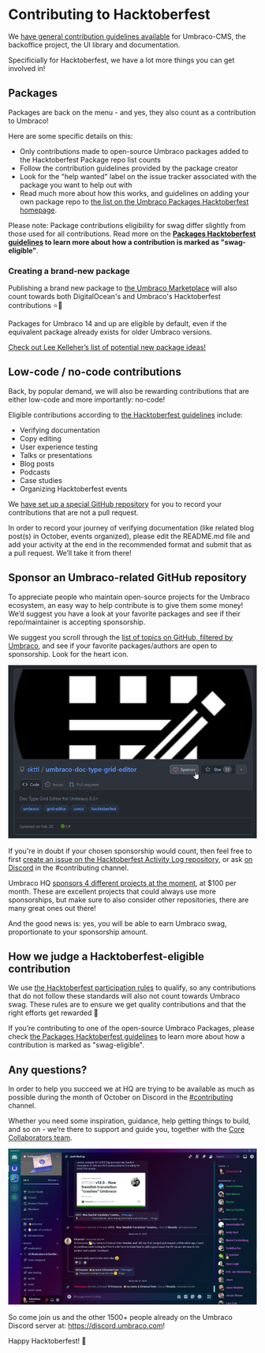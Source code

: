 # Contributing to Hacktoberfest

We [have general contribution guidelines available](../README.md) for Umbraco-CMS, the backoffice project, the UI library and documentation. 

Specificially for Hacktoberfest, we have a lot more things you can get involved in!

## Packages

Packages are back on the menu - and yes, they also count as a contribution to Umbraco!

Here are some specific details on this:

* Only contributions made to open-source Umbraco packages added to the Hacktoberfest Package repo list counts
* Follow the contribution guidelines provided by the package creator
* Look for the "help wanted" label on the issue tracker associated with the package you want to help out with
* Read much more about how this works, and guidelines on adding your own package repo to [the list on the Umbraco Packages Hacktoberfest homepage](https://github.com/umbraco/Umbraco.Packages). 

Please note: Package contributions eligibility for swag  differ slightly from those used for all contributions. Read more on the **[Packages Hacktoberfest guidelines](https://github.com/umbraco/Umbraco.Packages) to learn more about how a contribution is marked as "swag-eligible"**.

### Creating a brand-new package

Publishing a brand new package to [the Umbraco Marketplace](https://marketplace.umbraco.com/) will also count towards both DigitalOcean's and Umbraco's Hacktoberfest contributions ⭐🤩

Packages for Umbraco 14 and up are eligible by default, even if the equivalent package already exists for older Umbraco versions.

[Check out Lee Kelleher’s list of potential new package ideas!](https://leekelleher.github.io/umbraco-package-ideas/)

## Low-code / no-code contributions 

Back, by popular demand, we will also be rewarding contributions that are either low-code and more importantly: no-code!

Eligible contributions according to [the Hacktoberfest guidelines](https://hacktoberfest.com/about/#low-or-non-code) include:

* Verifying documentation
* Copy editing
* User experience testing
* Talks or presentations
* Blog posts
* Podcasts
* Case studies
* Organizing Hacktoberfest events

We [have set up a special GitHub repository](https://github.com/umbraco/HacktoberfestActivityLog) for you to record your contributions that are not a pull request.

In order to record your journey of verifying documentation (like related blog post(s) in October, events organized), please edit the README.md file and add your activity at the end in the recommended format and submit that as a pull request. We’ll take it from there!

## Sponsor an Umbraco-related GitHub repository

To appreciate people who maintain open-source projects for the Umbraco ecosystem, an easy way to help contribute is to give them some money! We’d suggest you have a look at your favorite packages and see if their repo/maintainer is accepting sponsorship. 

We suggest you scroll through the [list of topics on GitHub, filtered by Umbraco](https://github.com/topics/umbraco), and see if your favorite packages/authors are open to sponsorship. Look for the heart icon.

![Screenshot that shows the Sponsor heart option](images/hacktoberfest_screenshot.png)

If you're in doubt if your chosen sponsorship would count, then feel free to first [create an issue on the Hacktoberfest Activity Log repository](https://github.com/umbraco/HacktoberfestActivityLog/issues), or ask [on Discord](https://discord.umbraco.com/) in the #contributing channel.

Umbraco HQ [sponsors 4 different projects at the moment](https://community.umbraco.com/the-community-blog/oss-sponsorship-initiative/), at $100 per month. These are excellent projects that could always use more sponsorships, but make sure to also consider other repositories, there are many great ones out there!

And the good news is: yes, you will be able to earn Umbraco swag, proportionate to your sponsorship amount. 

## How we judge a Hacktoberfest-eligible contribution

We use [the Hacktoberfest participation rules](https://hacktoberfest.com/participation/) to qualify, so any contributions that do not follow these standards will also not count towards Umbraco swag. These rules are to ensure we get quality contributions and that the right efforts get rewarded 🙌

If you’re contributing to one of the open-source Umbraco Packages, please check [the Packages Hacktoberfest guidelines](https://github.com/umbraco/Umbraco.Packages) to learn more about how a contribution is marked as "swag-eligible".

## Any questions?

In order to help you succeed we at HQ are trying to be available as much as possible during the month of October on Discord in the [#contributing](https://discord-chats.umbraco.com/c/contributing) channel.

Whether you need some inspiration, guidance, help getting things to build, and so on - we’re there to support and guide you, together with the [Core Collaborators team](https://community.umbraco.com/community-teams/the-core-collaborators/).

![Screenshot that shows the Discord #contributing channel](images/discord_contributing.png)

So come join us and the other 1500+ people already on the Umbraco Discord server at: https://discord.umbraco.com!

Happy Hacktoberfest! 🎃